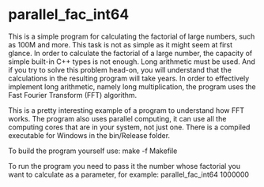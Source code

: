 # parallel_fac_int64
This is a simple program for calculating the factorial of large numbers, such as 100M and more. This task is not as simple as it might seem at first glance. In order to calculate the factorial of a large number, the capacity of simple built-in C++ types is not enough. Long arithmetic must be used. And if you try to solve this problem head-on, you will understand that the calculations in the resulting program will take years. In order to effectively implement long arithmetic, namely long multiplication, the program uses the Fast Fourier Transform (FFT) algorithm.

This is a pretty interesting example of a program to understand how FFT works. The program also uses parallel computing, it can use all the computing cores that are in your system, not just one.
There is a compiled executable for Windows in the bin/Release folder.

To build the program yourself use:
make -f Makefile

To run the program you need to pass it the number whose factorial you want to calculate as a parameter, for example:
parallel_fac_int64 1000000
